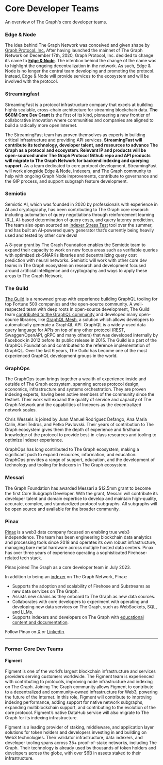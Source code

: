 # Core Developer Teams

An overview of The Graph's core developer teams.

### Edge & Node

The idea behind The Graph Network was conceived and given shape by [Graph Protocol, Inc.](broken-reference) After having launched the mainnet of The Graph Network on December 17th, 2020, Graph Protocol, Inc. decided to change its name to [**Edge & Node**](https://edgeandnode.com/). The intention behind the change of the name was to highlight the ongoing decentralization in the network. As such, Edge & Node is no longer the central team developing and promoting the protocol. Instead, Edge & Node will provide services to the ecosystem and will be involved with the protocol.

### Streamingfast

StreamingFast is a protocol infrastructure company that excels at building highly scalable, cross-chain architecture for streaming blockchain data. **The $60M Core Dev Grant** is the first of its kind, pioneering a new frontier of collaborative innovation where communities and companies are aligned to build a radically more open Internet.

The StreamingFast team has proven themselves as experts in building critical infrastructure and providing API services. **StreamingFast will contribute its technology, developer talent, and resources to advance The Graph as a protocol and ecosystem. Relevant IP and products will be open-sourced under The Graph Protocol Github repo and API products will migrate to The Graph Network for backend indexing and querying support.** As a team dedicated to core protocol development, StreamingFast will work alongside Edge & Node, Indexers, and The Graph community to help with ongoing Graph Node improvements, contribute to governance and the GIP process, and support subgraph feature development.

### Semiotic

Semiotic AI, which was founded in 2020 by professionals with experience in AI and cryptography, has been contributing to The Graph core research including automation of query negotiations through reinforcement learning (RL), AI-based determination of query costs, and query latency prediction. The team also open sourced an [Indexer Stress Test](https://forum.thegraph.com/t/indexer-stress-test-tool-release/2119) tool over the summer, and has built an AI-powered query generator that’s currently being heavily used and tested by other core devs!

A 8-year grant by The Graph Foundation enables the Semiotic team to expand their capacity to work on new focus areas such as verifiable queries with optimized zk-SNARKs libraries and decentralizing query cost prediction with neural networks. Semiotic will work with other core dev teams in The Graph ecosystem on research and development focused around artificial intelligence and cryptography and ways to apply these areas to The Graph Network.

### The Guild

[The Guild](https://the-guild.dev/) is a renowned group with experience building GraphQL tooling for top Fortune 500 companies and the open-source community. A well-respected team with deep roots in open-source development, The Guild team [contributed to the GraphQL community](https://the-guild.dev/blog) and developed many open-source libraries, like [GraphQL Mesh](https://the-guild.dev/blog/graphql-mesh), a solution which allows developers to automatically generate a GraphQL API. GraphQL is a widely-used data query language for APIs on top of any other protocol (REST, Swagger/OpenAPI, gRPC and many others) that was developed internally by Facebook in 2012 before its public release in 2015. The Guild is a part of the GraphQL Foundation and contributed to the reference implementation of GraphQL. Over the last 6 years, The Guild has become one of the most experienced GraphQL development groups in the world.

### GraphOps

The GraphOps team brings together a wealth of experience inside and outside of The Graph ecosystem, spanning across protocol design, economics, infrastructure and systems orchestration. They are proven indexing experts, having been active members of the community since the testnet. Their work will expand the quality of service and capacity of The Graph Network and the capabilities of Indexers as the decentralized network scales.

Chris Wessels is joined by Juan Manuel Rodriguez Defango, Ana Maria Calin, Abel Tedros, and Petko Pavlovski. Their years of contribution to The Graph ecosystem gives them the depth of experience and firsthand knowledge of the protocol to provide best-in-class resources and tooling to optimize Indexer experience.

GraphOps has long contributed to The Graph ecosystem, making a significant push to expand resources, information, and education. GraphOps provides a range of support, education, and the development of technology and tooling for Indexers in The Graph ecosystem.

### Messari

The Graph Foundation has awarded Messari a $12.5mm grant to become the first Core Subgraph Developer. With the grant, Messari will contribute its developer talent and domain expertise to develop and maintain high-quality, accurate, complex, and standardized protocol subgraphs. All subgraphs will be open source and available for the broader community.

### Pinax

[Pinax](https://pinax.network/en) is a web3 data company focused on enabling true web3 independence. The team has been engineering blockchain data analytics and processing tools since 2018 and operates its own robust infrastructure, managing bare metal hardware across multiple hosted data centers. Pinax has over three years of experience operating a sophisticated Firehose-related tech stack.

Pinax joined The Graph as a core developer team in July 2023.

In addition to being an [indexer](https://forum.thegraph.com/t/know-your-indexer-28-pinax/4997) on The Graph Network, Pinax:

* Supports the adoption and scalability of Firehose and Substreams as new data services on The Graph.
* Assists new chains as they onboard to The Graph as new data sources.
* Collaborates with core developers to experiment with operating and developing new data services on The Graph, such as WebSockets, SQL, and LLMs.
* Supports indexers and developers on The Graph with [educational content and documentation](https://blog.pinax.network/).

Follow Pinax on [X](https://twitter.com/PinaxNetwork) or [LinkedIn](https://www.linkedin.com/company/pinax-network/).

***

### Former Core Dev Teams

#### Figment

Figment is one of the world’s largest blockchain infrastructure and services providers serving customers worldwide. The Figment team is experienced with contributing to protocols, improving node infrastructure and indexing on The Graph. Joining The Graph community allows Figment to contribute to a decentralized and community-owned infrastructure for Web3, powering the future of the Internet. In this role, Figment will contribute to improving indexing performance, adding support for native network subgraphs, expanding multiblockchain support, and contributing to the evolution of the core protocol. Figment’s native DataHub service will also migrate to The Graph for its indexing infrastructure.&#x20;

Figment is a leading provider of staking, middleware, and application layer solutions for token holders and developers investing in and building on Web3 technologies. Their validator infrastructure, data indexers, and developer tooling spans across 35+ proof-of-stake networks, including The Graph. Their technology is already used by thousands of token holders and developers across the globe, with over $6B in assets staked to their infrastructure.







###
